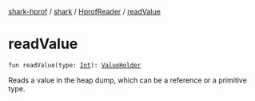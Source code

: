 [shark-hprof](../../index.md) / [shark](../index.md) / [HprofReader](index.md) / [readValue](./read-value.md)

# readValue

`fun readValue(type: `[`Int`](https://kotlinlang.org/api/latest/jvm/stdlib/kotlin/-int/index.html)`): `[`ValueHolder`](../-value-holder/index.md)

Reads a value in the heap dump, which can be a reference or a primitive type.

